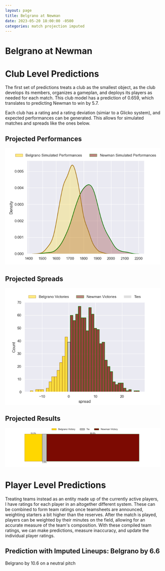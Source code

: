 ```yaml
---  
layout: page  
title: Belgrano at Newman  
date: 2023-05-20 18:00:00 -0500  
categories: match projection imputed  
---
```

# Belgrano at Newman

# Club Level Predictions


The first set of predictions treats a club as the smallest object, as the club develops its members, organizes a gameplan, and deploys its players as needed for each match. This club model has a prediction of 0.659, which translates to predicting Newman to win by 5.7.

Each club has a rating and a rating deviation (simiar to a Glicko system), and expected performances can be generated. This allows for simulated matches and spreads like the ones below.
## Projected Performances


![Projected Performances](plots/performances_2023-05-20-Newman-Belgrano.png)
## Projected Spreads


![Projected Spreads](plots/spreads_2023-05-20-Newman-Belgrano.png)
## Projected Results


![Projected Results](plots/resultbar_2023-05-20-Newman-Belgrano.png)
# Player Level Predictions


Treating teams instead as an entity made up of the currently active players, I have ratings for each player in an altogether different system. These can be combined to form team ratings once teamsheets are announced, weighting starters a bit higher than the reserves. After the match is played, players can be weighted by their minutes on the field, allowing for an accurate measure of the team's composition. With these compiled team ratings, we can make predictions, measure inaccuracy, and update the individual player ratings.
## Prediction with Imputed Lineups: Belgrano by 6.6


Belgrano by 10.6 on a neutral pitch


